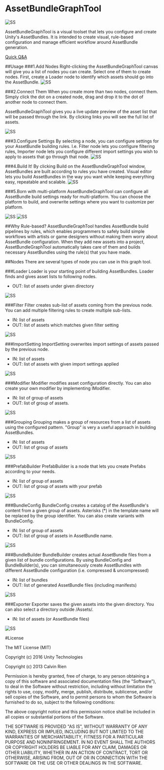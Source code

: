 # AssetBundleGraphTool

![SS](/Doc/images/readme/graph.png)

AssetBundleGraphTool is a visual toolset that lets you configure and create Unity's AssetBundles. It is intended to create visual, rule-based configuration and manage efficient workflow around AssetBundle generation.

[Quick Q&A](https://github.com/unity3d-jp/AssetGraph/wiki/Q&A)

##Usage
###1.Add Nodes
Right-clicking the AssetBundleGraphTool canvas will give you a list of nodes you can create. Select one of them to create nodes. First, create a Loader node to identify which assets should go into the AssetBundle.
![SS](/Doc/images/readme/1.png)

###2.Connect Them
When you create more than two nodes, connect them. Simply click the dot on a created node, drag and drop it to the dot of another node to connect them.

AssetBundleGraphTool gives you a live update preview of the asset list that will be passed through the link. By clicking links you will see the full list of assets.

![SS](/Doc/images/readme/2.png)

###3.Configure Settings
By selecting a node, you can configure settings for your AssetBundle building rules. I.e. Filter node lets you configure filtering rules, Importer node lets you configure different import settings you wish to apply to assets that go through that node. 
![SS](/Doc/images/readme/3.png)

###4.Build It!
By clicking Build on the AssetBundleGraphTool window, AssetBundles are built according to rules you have created.
Visual editor lets you build AssetBundles in the way you want while keeping everything easy, repeatable and scalable.
![SS](/Doc/images/readme/4.png)

###5.Born with multi-platform
AssetBundleGraphTool can configure all AssetBundle build settings ready for multi-platform. You can choose the platform to build, and overwrite settings where you want to customize per platform.

![SS](/Doc/images/readme/5.png)
![SS](/Doc/images/readme/6.png)


##Why Rule-based?
AssetBundleGraphTool handles AssetBundle build pipelines by rules, which enables programmers to safely build simple workflows with artists or game designers without making them worry about AssetBundle configuration. When they add new assets into a project, AssetBundleGraphTool automatically takes care of them and builds necessary AssetBundles using the rule(s) that you have made. 




##Nodes
There are several types of node you can use in this graph tool.

###Loader
Loader is your starting point of building AssetBundles. Loader finds and gives asset lists to following nodes.  
- OUT: list of assets under given directory

![SS](/Doc/images/readme/1000.png)

###Filter
Filter creates sub-list of assets coming from the previous node. You can add multiple filtering rules to create multiple sub-lists.
- IN: list of assets
- OUT: list of assets which matches given filter setting

![SS](/Doc/images/readme/600.png)  

###ImportSetting
ImportSetting overwrites import settings of assets passed by the previous node.
- IN: list of assets
- OUT: list of assets with given import settings applied

![SS](/Doc/images/readme/500.png)  

###Modifier
Modifier modifies asset configuration directly. You can also create your own modifier by implementing IModifier.
- IN: list of group of assets
- OUT: list of group of assets.

![SS](/Doc/images/readme/1100.png)


###Grouping
Grouping makes a group of resources from a list of assets using the configured pattern.
"Group" is very a useful approach in building AssetBundles.
- IN: list of assets
- OUT: list of group of assets

![SS](/Doc/images/readme/400.png)  

###PrefabBuilder
PrefabBuilder is a node that lets you create Prefabs according to your needs.
- IN: list of group of assets
- OUT: list of group of assets with your prefab

![SS](/Doc/images/readme/700.png)  

###BundleConfig
BundleConfig creates a catalog of the AssetBundle's content from a given group of assets.  Asterisks (*) in the template name will be replaced by the group identifier.  You can also create variants with BundleConfig.
- IN: list of group of assets
- OUT: list of group of assets in AssetBundle name.

![SS](/Doc/images/readme/800.png)


###BundleBuilder
BundleBuilder creates actual AssetBundle files from a given list of bundle configurations. By using BundleConfig and BundleBuilder(s), you can simultaneously create AssetBundles with different AssetBundle configuration (i.e. compressed & uncompressed)

- IN: list of bundles
- OUT: list of generated AssetBundle files (including manifests)

![SS](/Doc/images/readme/100.png)


###Exporter
Exporter saves the given assets into the given directory.  You can also select a directory outside /Assets/. 
- IN: list of assets (or AssetBundle files)

![SS](/Doc/images/readme/900.png)


#License

The MIT License (MIT)

Copyright (c) 2016 Unity Technologies

Copyright (c) 2013 Calvin Rien

Permission is hereby granted, free of charge, to any person obtaining a copy of this software and associated documentation files (the "Software"), to deal in the Software without restriction, including without limitation the rights to use, copy, modify, merge, publish, distribute, sublicense, and/or sell copies of the Software, and to permit persons to whom the Software is furnished to do so, subject to the following conditions:

The above copyright notice and this permission notice shall be included in all copies or substantial portions of the Software.

THE SOFTWARE IS PROVIDED "AS IS", WITHOUT WARRANTY OF ANY KIND, EXPRESS OR IMPLIED, INCLUDING BUT NOT LIMITED TO THE WARRANTIES OF MERCHANTABILITY, FITNESS FOR A PARTICULAR PURPOSE AND NONINFRINGEMENT. IN NO EVENT SHALL THE AUTHORS OR COPYRIGHT HOLDERS BE LIABLE FOR ANY CLAIM, DAMAGES OR OTHER LIABILITY, WHETHER IN AN ACTION OF CONTRACT, TORT OR OTHERWISE, ARISING FROM, OUT OF OR IN CONNECTION WITH THE SOFTWARE OR THE USE OR OTHER DEALINGS IN THE SOFTWARE.
